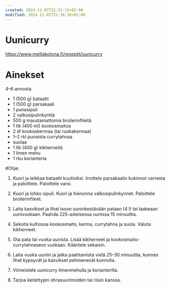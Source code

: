 ```yaml
---
created: 2024-11-07T22:31:15+02:00
modified: 2024-11-07T22:36:36+02:00
---
```


# Uunicurry

https://www.meillakotona.fi/reseptit/uunicurry

# Ainekset
4–6 annosta

- 1 (500 g) bataatti
- 1 (500 g) parsakaali
- 1 punasipuli
- 2 valkosipulinkynttä
- 500 g maustamattomia broilerinfileitä
- 1 tlk (400 ml) kookosmaitoa
- 2 dl kookoskermaa (tai ruokakermaa)
- 1–2 rkl punaista currytahnaa
- suolaa
- 1 tlk (400 g) kikherneitä
- 1 limen mehu
- 1 rku korianteria

#Ohje:

1. Kuori ja leikkaa bataatti kuutioiksi. Irrottele parsakaalin kukinnot varresta ja paloittele. Paloittele varsi.

1. Kuori ja lohko sipuli. Kuori ja hienonna valkosipulinkynnet. Paloittele broilerinfileet.

1.  Laita kasvikset ja lihat isoon uuninkestävään pataan (4 l) tai laakeaan uunivuokaan. Paahda 225-asteisessa uunissa 15 minuuttia.

1. Sekoita kulhossa kookosmaito, kerma, currytahna ja suola. Valuta kikherneet.

1. Ota pata tai vuoka uunista. Lisää kikherneet ja kookosmaito-currytahnaseos vuokaan. Kääntele sekaisin.

1. Laita vuoka uuniin ja jatka paahtamista vielä 25–30 minuuttia, kunnes lihat kypsyvät ja kasvikset pehmenevät kunnolla.

1. Viimeistele uunicurry limenmehulla ja korianterilla. 

1. Tarjoa keitettyjen ohrasuurimoiden tai riisin kanssa.
